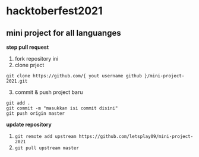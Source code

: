 # hacktoberfest2021
## mini project for all languanges

**step pull request**

1. fork repository ini
2. clone prject
```
git clone https://github.com/{ yout username github }/mini-project-2021.git 
```
3. commit & push project baru
```
git add .
git commit -m "masukkan isi commit disini"
git push origin master
```


**update repository**
1. ```git remote add upstream https://github.com/letsplay09/mini-project-2021```
2. ```git pull upstream master```


